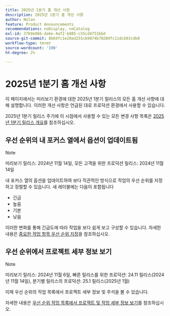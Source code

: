 ```yaml
---
title: 2025년 1분기 홈 개선 사항
description: 2025년 1분기 홈 개선 사항
author: Nolan
feature: Product Announcements
recommendations: noDisplay, noCatalog
exl-id: 3769e96b-da6e-4af2-b885-c55cd4751bbd
source-git-commit: 8b69fc1e20ad255cb9874b70289fc11dcb03cdb0
workflow-type: tm+mt
source-wordcount: '190'
ht-degree: 2%

---
```


# 2025년 1분기 홈 개선 사항

이 페이지에서는 미리보기 환경에 대한 2025년 1분기 릴리스의 모든 홈 개선 사항에 대해 설명합니다. 이러한 개선 사항은 언급된 대로 프로덕션 환경에서 사용할 수 있습니다.

2025년 1분기 릴리스 주기에 이 시점에서 사용할 수 있는 모든 변경 사항 목록은 [2025년 1분기 릴리스 개요](/help/quicksilver/product-announcements/product-releases/25-q1-release-activity/25-q1-release-overview.md)를 참조하십시오.

## 우선 순위의 내 포커스 열에서 옵션이 업데이트됨

>[!NOTE]
>
>미리보기 릴리스: 2024년 11월 14일, 모든 고객을 위한 프로덕션 릴리스: 2024년 11월 14일

내 포커스 열의 옵션을 업데이트하여 보다 직관적인 방식으로 작업의 우선 순위를 지정하고 정렬할 수 있습니다. 새 레이블에는 다음이 포함됩니다

* 긴급
* 높음
* 기본
* 낮음

이러한 변화를 통해 긴급도에 따라 작업을 보다 쉽게 보고 구성할 수 있습니다. 자세한 내용은 [중요한 작업 항목 우선 순위 지정](/help/quicksilver/workfront-basics/priorities/prioritize-work-items.md)을 참조하십시오.

## 우선 순위에서 프로젝트 세부 정보 보기

>[!NOTE]
>
>미리보기 릴리스: 2024년 11월 6일, 빠른 릴리스를 위한 프로덕션: 24.11 릴리스(2024년 11월 14일), 분기별 릴리스의 프로덕션: 25.1 릴리스(2025년 1월)

이제 우선 순위의 작업 목록에서 프로젝트 세부 정보 및 주석을 볼 수 있습니다.

자세한 내용은 [우선 순위 작업 목록에서 프로젝트 및 작업 세부 정보 보기](/help/quicksilver/workfront-basics/priorities/view-task-project-details.md)를 참조하십시오.
